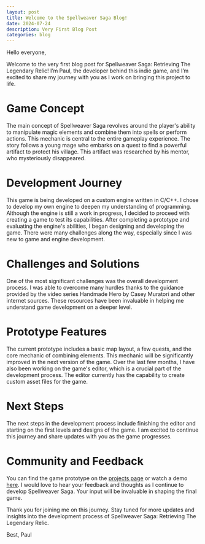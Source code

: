 ```yaml
---
layout: post
title: Welcome to the Spellweaver Saga Blog!
date: 2024-07-24
description: Very First Blog Post
categories: blog
---
```


Hello everyone,

Welcome to the very first blog post for Spellweaver Saga: Retrieving The Legendary Relic! 
I’m Paul, the developer behind this indie game, and I’m excited to share my journey with 
you as I work on bringing this project to life.

# Game Concept
The main concept of Spellweaver Saga revolves around the player's ability to manipulate 
magic elements and combine them into spells or perform actions. This mechanic is central 
to the entire gameplay experience. The story follows a young mage who embarks on a quest 
to find a powerful artifact to protect his village. This artifact was researched by his 
mentor, who mysteriously disappeared.

# Development Journey
This game is being developed on a custom engine written in C/C++. I chose to develop my 
own engine to deepen my understanding of programming. Although the engine is still a work 
in progress, I decided to proceed with creating a game to test its capabilities. After 
completing a prototype and evaluating the engine's abilities, I began designing and 
developing the game. There were many challenges along the way, especially since I was new 
to game and engine development.

# Challenges and Solutions
One of the most significant challenges was the overall development process. I was able to 
overcome many hurdles thanks to the guidance provided by the video series Handmade Hero by 
Casey Muratori and other internet sources. These resources have been invaluable in helping 
me understand game development on a deeper level.

# Prototype Features
The current prototype includes a basic map layout, a few quests, and the core mechanic of 
combining elements. This mechanic will be significantly improved in the next version of the 
game. Over the last few months, I have also been working on the game's editor, which is a 
crucial part of the development process. The editor currently has the capability to create 
custom asset files for the game.

# Next Steps
The next steps in the development process include finishing the editor and starting on the 
first levels and designs of the game. I am excited to continue this journey and share 
updates with you as the game progresses.

# Community and Feedback
You can find the game prototype on the [projects page](/projects/spellweaver_saga/) or watch 
a demo [here](https://www.youtube.com/watch?v=7211-m05OSI). I would love to hear your feedback 
and thoughts as I continue to develop Spellweaver Saga. Your input will be invaluable in 
shaping the final game.

Thank you for joining me on this journey. Stay tuned for more updates and insights into the 
development process of Spellweaver Saga: Retrieving The Legendary Relic.

Best,
Paul
